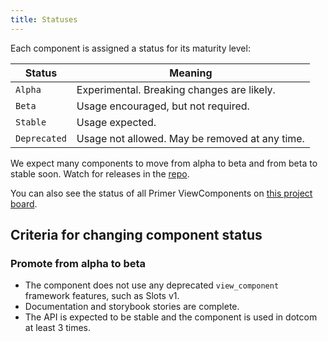 ```yaml
---
title: Statuses
---
```


Each component is assigned a status for its maturity level:

| Status         | Meaning                                                                |
| -------------- |------------------------------------------------------------------------|
| `Alpha`        | Experimental. Breaking changes are likely.                             |
| `Beta`         | Usage encouraged, but not required.                                    |
| `Stable`       | Usage expected.                                                        |
| `Deprecated`   | Usage not allowed. May be removed at any time.                         |

We expect many components to move from alpha to beta and from beta to stable soon. Watch for releases in the [repo](https://github.com/primer/view_components).

You can also see the status of all Primer ViewComponents on [this project board](https://github.com/primer/view_components/projects/3).

## Criteria for changing component status

### Promote from alpha to beta

- The component does not use any deprecated `view_component` framework features, such as Slots v1.
- Documentation and storybook stories are complete.
- The API is expected to be stable and the component is used in dotcom at least 3 times.
